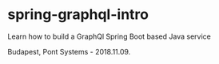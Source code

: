 # spring-graphql-intro
Learn how to build a GraphQl Spring Boot based Java service

Budapest, Pont Systems - 2018.11.09.
